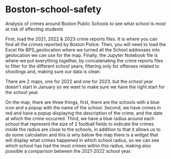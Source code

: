 # Boston-school-safety
Analysis of crimes around Boston Public Schools to see what school is most at risk of affecting students

First, load the 2021, 2022 & 2023 crime reports files. It is where you can find all the crimes reported by Boston Police. 
Then, you will need to load the Excel file BPS_geolocation where we turned all the School addresses into geolocation we can use for the map.
Finally, the Jupyter Notebook file is where we put everything together,
by concatenating the crime reports files to filter for the different school years; filtering only for offenses related to shootings and,
making sure our data is clean.

There are 2 maps, one for 2022 and one for 2023, but the school year doesn't start in January so we want to make sure we have the right start for the school year.

On the map, there are three things, first, there are the schools with a blue icon and a popup with the name of the school.
Second, we have crimes in red and have a popup displaying the description of the crime, and the date at which the crime occurred. 
Third, we have a blue radius around each school that represent the size of 2 football fields to indicate the crimes inside the radius are close to the schools,
in addition to that it allows us to do some calculation and this is why below the map there is a widget that will display what crimes happened in which school radius,
so we can see which school has had the most crimes within this radius, making also possible a comparison between the 2021-2022 school year. 
